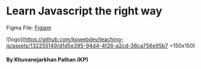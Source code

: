 # Learn Javascript the right way

Figma File: [Figjam](https://www.figma.com/board/1UVQmxCgZezluQixModIts/Frontend-Dev?node-id=0-1&t=1q7ogSSl1nZZVMHD-0 "Visual Discussion")

![logo](https://github.com/kpwebdev/teaching-js/assets/132255149/d1d5e395-94d4-4f26-a2cd-38ca756e95b7 =150x150)
#### By Khuvanejarkhan Pathan (KP)
